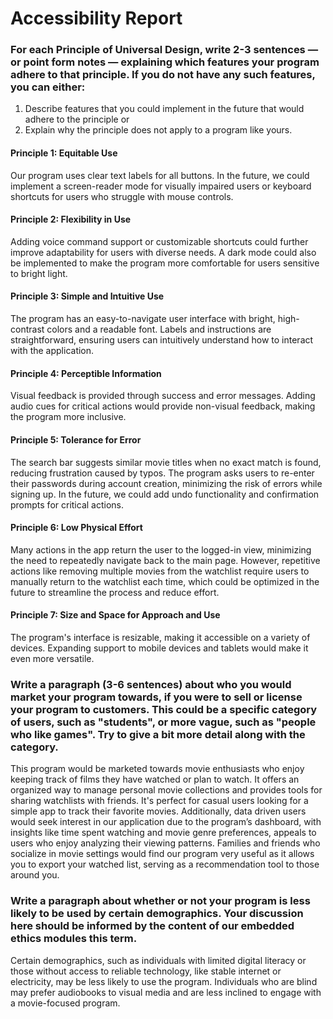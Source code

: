 # Accessibility Report

### For each Principle of Universal Design, write 2-3 sentences — or point form notes — explaining which features your program adhere to that principle. If you do not have any such features, you can either:
   1. Describe features that you could implement in the future that would adhere to the principle or 
   2. Explain why the principle does not apply to a program like yours.

#### Principle 1: Equitable Use
Our program uses clear text labels for all buttons. In the future, we could implement a screen-reader mode for visually impaired users or keyboard shortcuts for users who struggle with mouse controls.

#### Principle 2: Flexibility in Use
Adding voice command support or customizable shortcuts could further improve adaptability for users with diverse needs. A dark mode could also be implemented to make the program more comfortable for users sensitive to bright light.

#### Principle 3: Simple and Intuitive Use
The program has an easy-to-navigate user interface with bright, high-contrast colors and a readable font. Labels and instructions are straightforward, ensuring users can intuitively understand how to interact with the application.

#### Principle 4: Perceptible Information
Visual feedback is provided through success and error messages. Adding audio cues for critical actions would provide non-visual feedback, making the program more inclusive.

#### Principle 5: Tolerance for Error
The search bar suggests similar movie titles when no exact match is found, reducing frustration caused by typos. The program asks users to re-enter their passwords during account creation, minimizing the risk of errors while signing up. In the future, we could add undo functionality and confirmation prompts for critical actions.

#### Principle 6: Low Physical Effort
Many actions in the app return the user to the logged-in view, minimizing the need to repeatedly navigate back to the main page. However, repetitive actions like removing multiple movies from the watchlist require users to manually return to the watchlist each time, which could be optimized in the future to streamline the process and reduce effort.

#### Principle 7: Size and Space for Approach and Use
The program's interface is resizable, making it accessible on a variety of devices. Expanding support to mobile devices and tablets would make it even more versatile.

### Write a paragraph (3-6 sentences) about who you would market your program towards, if you were to sell or license your program to customers. This could be a specific category of users, such as "students", or more vague, such as "people who like games". Try to give a bit more detail along with the category.
This program would be marketed towards movie enthusiasts who enjoy keeping track of films they have watched or plan to watch. It offers an organized way to manage personal movie collections and provides tools for sharing watchlists with friends. It's perfect for casual users looking for a simple app to track their favorite movies. Additionally, data driven users would seek interest in our application due to the program’s dashboard, with insights like time spent watching and movie genre preferences, appeals to users who enjoy analyzing their viewing patterns. Families and friends who socialize in movie settings would find our program very useful as it allows you to export your watched list, serving as a recommendation tool to those around you.

### Write a paragraph about whether or not your program is less likely to be used by certain demographics. Your discussion here should be informed by the content of our embedded ethics modules this term.
Certain demographics, such as individuals with limited digital literacy or those without access to reliable technology, like stable internet or electricity, may be less likely to use the program. Individuals who are blind may prefer audiobooks to visual media and are less inclined to engage with a movie-focused program.